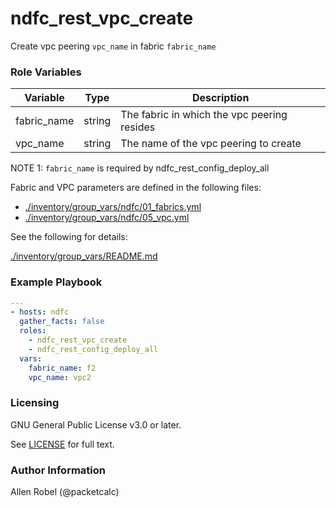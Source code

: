 # ndfc_rest_vpc_create

Create vpc peering ``vpc_name`` in fabric ``fabric_name``

### Role Variables

Variable        | Type   | Description
----------------|--------|----------------------------------------
fabric_name     | string | The fabric in which the vpc peering resides
vpc_name        | string | The name of the vpc peering to create

NOTE 1: ``fabric_name`` is required by ndfc_rest_config_deploy_all

Fabric and VPC parameters are defined in the following files:

- [./inventory/group_vars/ndfc/01_fabrics.yml](/inventory/group_vars/ndfc/01_fabrics.yml)
- [./inventory/group_vars/ndfc/05_vpc.yml](/inventory/group_vars/ndfc/05_vpc.yml)

See the following for details:

[./inventory/group_vars/README.md](/inventory/group_vars/README.md)

### Example Playbook

```yaml
---
- hosts: ndfc
  gather_facts: false
  roles:
    - ndfc_rest_vpc_create
    - ndfc_rest_config_deploy_all
  vars:
    fabric_name: f2
    vpc_name: vpc2
```

### Licensing

GNU General Public License v3.0 or later.

See [LICENSE](https://www.gnu.org/licenses/gpl-3.0.txt) for full text.

### Author Information

Allen Robel (@packetcalc)
